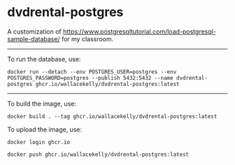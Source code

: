 # dvdrental-postgres

A customization of <https://www.postgresqltutorial.com/load-postgresql-sample-database/> for my classroom.

---

To run the database, use:

`docker run --detach --env POSTGRES_USER=postgres --env POSTGRES_PASSWORD=postgres --publish 5432:5432 --name dvdrental-postgres ghcr.io/wallacekelly/dvdrental-postgres:latest`

---

To build the image, use:

`docker build . --tag ghcr.io/wallacekelly/dvdrental-postgres:latest`

To upload the image, use:

`docker login ghcr.io`

`docker push ghcr.io/wallacekelly/dvdrental-postgres:latest`
